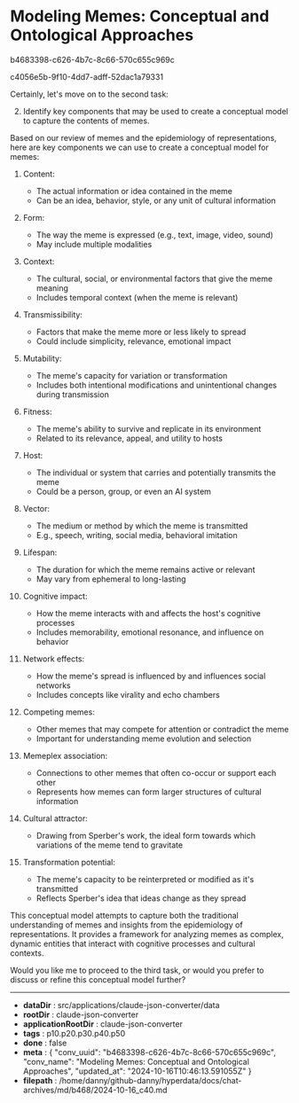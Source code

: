 # Modeling Memes: Conceptual and Ontological Approaches

b4683398-c626-4b7c-8c66-570c655c969c

c4056e5b-9f10-4dd7-adff-52dac1a79331

 Certainly, let's move on to the second task:

2. Identify key components that may be used to create a conceptual model to capture the contents of memes.

Based on our review of memes and the epidemiology of representations, here are key components we can use to create a conceptual model for memes:

1. Content:
   - The actual information or idea contained in the meme
   - Can be an idea, behavior, style, or any unit of cultural information

2. Form:
   - The way the meme is expressed (e.g., text, image, video, sound)
   - May include multiple modalities

3. Context:
   - The cultural, social, or environmental factors that give the meme meaning
   - Includes temporal context (when the meme is relevant)

4. Transmissibility:
   - Factors that make the meme more or less likely to spread
   - Could include simplicity, relevance, emotional impact

5. Mutability:
   - The meme's capacity for variation or transformation
   - Includes both intentional modifications and unintentional changes during transmission

6. Fitness:
   - The meme's ability to survive and replicate in its environment
   - Related to its relevance, appeal, and utility to hosts

7. Host:
   - The individual or system that carries and potentially transmits the meme
   - Could be a person, group, or even an AI system

8. Vector:
   - The medium or method by which the meme is transmitted
   - E.g., speech, writing, social media, behavioral imitation

9. Lifespan:
   - The duration for which the meme remains active or relevant
   - May vary from ephemeral to long-lasting

10. Cognitive impact:
    - How the meme interacts with and affects the host's cognitive processes
    - Includes memorability, emotional resonance, and influence on behavior

11. Network effects:
    - How the meme's spread is influenced by and influences social networks
    - Includes concepts like virality and echo chambers

12. Competing memes:
    - Other memes that may compete for attention or contradict the meme
    - Important for understanding meme evolution and selection

13. Memeplex association:
    - Connections to other memes that often co-occur or support each other
    - Represents how memes can form larger structures of cultural information

14. Cultural attractor:
    - Drawing from Sperber's work, the ideal form towards which variations of the meme tend to gravitate

15. Transformation potential:
    - The meme's capacity to be reinterpreted or modified as it's transmitted
    - Reflects Sperber's idea that ideas change as they spread

This conceptual model attempts to capture both the traditional understanding of memes and insights from the epidemiology of representations. It provides a framework for analyzing memes as complex, dynamic entities that interact with cognitive processes and cultural contexts.

Would you like me to proceed to the third task, or would you prefer to discuss or refine this conceptual model further?

---

* **dataDir** : src/applications/claude-json-converter/data
* **rootDir** : claude-json-converter
* **applicationRootDir** : claude-json-converter
* **tags** : p10.p20.p30.p40.p50
* **done** : false
* **meta** : {
  "conv_uuid": "b4683398-c626-4b7c-8c66-570c655c969c",
  "conv_name": "Modeling Memes: Conceptual and Ontological Approaches",
  "updated_at": "2024-10-16T10:46:13.591055Z"
}
* **filepath** : /home/danny/github-danny/hyperdata/docs/chat-archives/md/b468/2024-10-16_c40.md